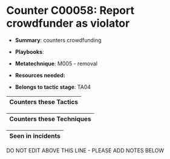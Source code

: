 # Counter C00058: Report crowdfunder as violator

* **Summary**: counters crowdfunding

* **Playbooks**: 

* **Metatechnique**: M005 - removal

* **Resources needed:** 

* **Belongs to tactic stage**: TA04


| Counters these Tactics |
| ---------------------- |



| Counters these Techniques |
| ------------------------- |



| Seen in incidents |
| ----------------- |


DO NOT EDIT ABOVE THIS LINE - PLEASE ADD NOTES BELOW
